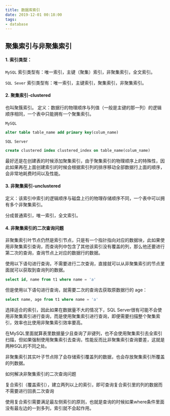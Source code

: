 ```yaml
---
title: 数据库索引
date: 2019-12-01 00:18:00
tags: 
- database
---
```


## 聚集索引与非聚集索引

#### 1. 索引类型：

`MySQL` 索引类型有：唯一索引，主键（聚集）索引，非聚集索引，全文索引。

`SQL Sever` 索引类型有：唯一索引，主键索引，聚集索引，非聚集索引。

<!-- more -->

#### 2. 聚集索引-clustered

也叫聚簇索引。
定义：数据行的物理顺序与列值（一般是主键的那一列）的逻辑顺序相同，一个表中只能拥有一个聚集索引。

`MySQL`

```sql
alter table table_name add primary key(colum_name)
```

`SQL Server`

```sql
create clustered index clustered_index on table_name(colum_name)
```

最好还是在创建表的时候添加聚集索引，由于聚集索引的物理顺序上的特殊性，因此如果再在上面创建索引的时候会根据索引列的排序移动全部数据行上面的顺序，会非常地耗费时间以及性能。

#### 3. 非聚集索引-unclustered

定义：该索引中索引的逻辑顺序与磁盘上行的物理存储顺序不同，一个表中可以拥有多个非聚集索引。

分成普通索引，唯一索引，全文索引。

#### 4. 非聚集索引的二次查询问题

非聚集索引叶节点仍然是索引节点，只是有一个指针指向对应的数据块，此如果使用非聚集索引查询，而查询列中包含了其他该索引没有覆盖的列，那么他还要进行第二次的查询，查询节点上对应的数据行的数据。

使用以下语句进行查询，不需要进行二次查询，直接就可以从非聚集索引的节点里面就可以获取到查询列的数据。

```sql
select id, name from t1 where name = 'a'
```

但是使用以下语句进行查询，就需要二次的查询去获取原数据行的 age：

```sql
select name, age from t1 where name = 'a'
```

选择适合的索引，因此如果在数据量不大的情况下，SQL Server很有可能不会使用非聚集索引进行查询，而是使用聚集索引进行查询，即便需要扫描整个聚集索引，效率也比使用非聚集索引效率要高。

在MySQL里面就算表里数据量少且查询了非键列，也不会使用聚集索引去全索引扫描，但如果强制使用聚集索引去查询，性能反而比非聚集索引查询要差，这就是两种SQL的不同之处。

非聚集索引其实叶子节点除了会存储索引覆盖列的数据，也会存放聚集索引所覆盖的列数据。

如何解决非聚集索引的二次查询问题

复合索引（覆盖索引），建立两列以上的索引，即可查询复合索引里的列的数据而不需要进行回表二次查询

使用复合索引需要满足最左侧索引的原则，也就是查询的时候如果where条件里面没有最左边的一到多列，索引就不会起作用。
